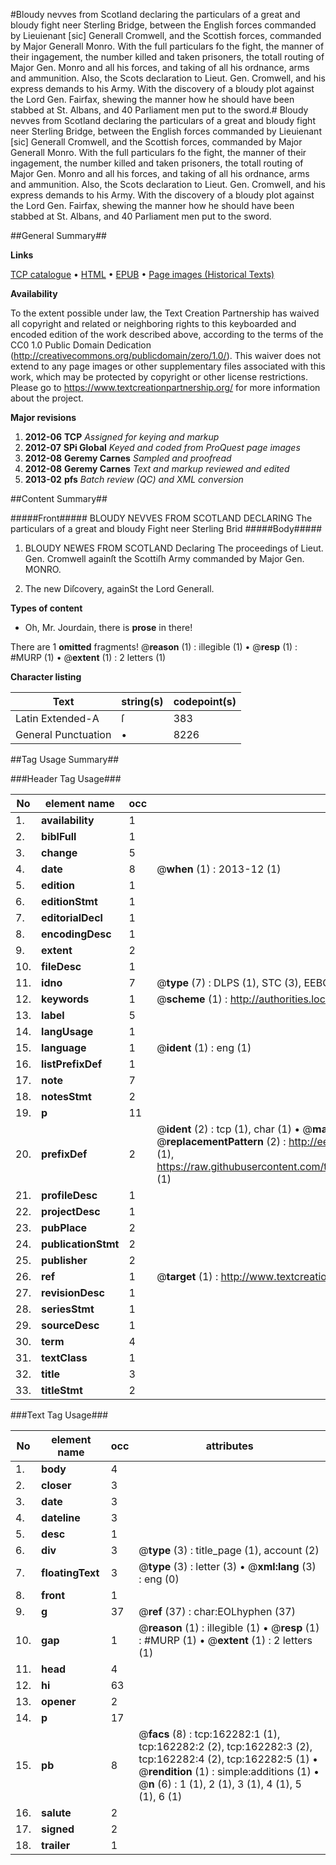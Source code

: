 #Bloudy nevves from Scotland declaring the particulars of a great and bloudy fight neer Sterling Bridge, between the English forces commanded by Lieuienant [sic] Generall Cromwell, and the Scottish forces, commanded by Major Generall Monro. With the full particulars fo the fight, the manner of their ingagement, the number killed and taken prisoners, the totall routing of Major Gen. Monro and all his forces, and taking of all his ordnance, arms and ammunition. Also, the Scots declaration to Lieut. Gen. Cromwell, and his express demands to his Army. With the discovery of a bloudy plot against the Lord Gen. Fairfax, shewing the manner how he should have been stabbed at St. Albans, and 40 Parliament men put to the sword.#
Bloudy nevves from Scotland declaring the particulars of a great and bloudy fight neer Sterling Bridge, between the English forces commanded by Lieuienant [sic] Generall Cromwell, and the Scottish forces, commanded by Major Generall Monro. With the full particulars fo the fight, the manner of their ingagement, the number killed and taken prisoners, the totall routing of Major Gen. Monro and all his forces, and taking of all his ordnance, arms and ammunition. Also, the Scots declaration to Lieut. Gen. Cromwell, and his express demands to his Army. With the discovery of a bloudy plot against the Lord Gen. Fairfax, shewing the manner how he should have been stabbed at St. Albans, and 40 Parliament men put to the sword.

##General Summary##

**Links**

[TCP catalogue](http://www.ota.ox.ac.uk/tcp/)  • 
[HTML](http://tei.it.ox.ac.uk/tcp/Texts-HTML/free/A76/A76898.html)  • 
[EPUB](http://tei.it.ox.ac.uk/tcp/Texts-EPUB/free/A76/A76898.epub) • 
[Page images (Historical Texts)](https://historicaltexts.jisc.ac.uk/eebo-99864624e)

**Availability**

To the extent possible under law, the Text Creation Partnership has waived all copyright and related or neighboring rights to this keyboarded and encoded edition of the work described above, according to the terms of the CC0 1.0 Public Domain Dedication (http://creativecommons.org/publicdomain/zero/1.0/). This waiver does not extend to any page images or other supplementary files associated with this work, which may be protected by copyright or other license restrictions. Please go to https://www.textcreationpartnership.org/ for more information about the project.

**Major revisions**

1. __2012-06__ __TCP__ *Assigned for keying and markup*
1. __2012-07__ __SPi Global__ *Keyed and coded from ProQuest page images*
1. __2012-08__ __Geremy Carnes__ *Sampled and proofread*
1. __2012-08__ __Geremy Carnes__ *Text and markup reviewed and edited*
1. __2013-02__ __pfs__ *Batch review (QC) and XML conversion*

##Content Summary##

#####Front#####
BLOUDY NEVVES FROM SCOTLAND DECLARING The particulars of a great and bloudy Fight neer Sterling Brid
#####Body#####

1. BLOUDY NEWES FROM SCOTLAND Declaring The proceedings of Lieut. Gen. Cromwell againſt the Scottiſh Army commanded by Major Gen. MONRO.

1. The new Diſcovery, againSt the Lord Generall.

**Types of content**

  * Oh, Mr. Jourdain, there is **prose** in there!

There are 1 **omitted** fragments! 
 @__reason__ (1) : illegible (1)  •  @__resp__ (1) : #MURP (1)  •  @__extent__ (1) : 2 letters (1)

**Character listing**


|Text|string(s)|codepoint(s)|
|---|---|---|
|Latin Extended-A|ſ|383|
|General Punctuation|•|8226|

##Tag Usage Summary##

###Header Tag Usage###

|No|element name|occ|attributes|
|---|---|---|---|
|1.|__availability__|1||
|2.|__biblFull__|1||
|3.|__change__|5||
|4.|__date__|8| @__when__ (1) : 2013-12 (1)|
|5.|__edition__|1||
|6.|__editionStmt__|1||
|7.|__editorialDecl__|1||
|8.|__encodingDesc__|1||
|9.|__extent__|2||
|10.|__fileDesc__|1||
|11.|__idno__|7| @__type__ (7) : DLPS (1), STC (3), EEBO-CITATION (1), PROQUEST (1), VID (1)|
|12.|__keywords__|1| @__scheme__ (1) : http://authorities.loc.gov/ (1)|
|13.|__label__|5||
|14.|__langUsage__|1||
|15.|__language__|1| @__ident__ (1) : eng (1)|
|16.|__listPrefixDef__|1||
|17.|__note__|7||
|18.|__notesStmt__|2||
|19.|__p__|11||
|20.|__prefixDef__|2| @__ident__ (2) : tcp (1), char (1)  •  @__matchPattern__ (2) : ([0-9\-]+):([0-9IVX]+) (1), (.+) (1)  •  @__replacementPattern__ (2) : http://eebo.chadwyck.com/downloadtiff?vid=$1&page=$2 (1), https://raw.githubusercontent.com/textcreationpartnership/Texts/master/tcpchars.xml#$1 (1)|
|21.|__profileDesc__|1||
|22.|__projectDesc__|1||
|23.|__pubPlace__|2||
|24.|__publicationStmt__|2||
|25.|__publisher__|2||
|26.|__ref__|1| @__target__ (1) : http://www.textcreationpartnership.org/docs/. (1)|
|27.|__revisionDesc__|1||
|28.|__seriesStmt__|1||
|29.|__sourceDesc__|1||
|30.|__term__|4||
|31.|__textClass__|1||
|32.|__title__|3||
|33.|__titleStmt__|2||


###Text Tag Usage###

|No|element name|occ|attributes|
|---|---|---|---|
|1.|__body__|4||
|2.|__closer__|3||
|3.|__date__|3||
|4.|__dateline__|3||
|5.|__desc__|1||
|6.|__div__|3| @__type__ (3) : title_page (1), account (2)|
|7.|__floatingText__|3| @__type__ (3) : letter (3)  •  @__xml:lang__ (3) : eng (0)|
|8.|__front__|1||
|9.|__g__|37| @__ref__ (37) : char:EOLhyphen (37)|
|10.|__gap__|1| @__reason__ (1) : illegible (1)  •  @__resp__ (1) : #MURP (1)  •  @__extent__ (1) : 2 letters (1)|
|11.|__head__|4||
|12.|__hi__|63||
|13.|__opener__|2||
|14.|__p__|17||
|15.|__pb__|8| @__facs__ (8) : tcp:162282:1 (1), tcp:162282:2 (2), tcp:162282:3 (2), tcp:162282:4 (2), tcp:162282:5 (1)  •  @__rendition__ (1) : simple:additions (1)  •  @__n__ (6) : 1 (1), 2 (1), 3 (1), 4 (1), 5 (1), 6 (1)|
|16.|__salute__|2||
|17.|__signed__|2||
|18.|__trailer__|1||
